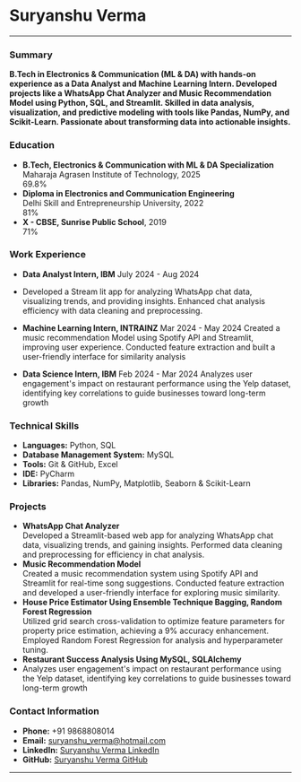 # Suryanshu Verma 

---

### Summary
**B.Tech in Electronics & Communication (ML & DA) with hands-on experience as a Data Analyst and Machine Learning Intern. Developed projects like a WhatsApp Chat Analyzer and Music Recommendation Model using Python, SQL, and Streamlit. Skilled in data analysis, visualization, and predictive modeling with tools like Pandas, NumPy, and Scikit-Learn. Passionate about transforming data into actionable insights.**

### Education
- **B.Tech, Electronics & Communication with ML & DA Specialization**  
  Maharaja Agrasen Institute of Technology, 2025  
  69.8%
- **Diploma in Electronics and Communication Engineering**  
  Delhi Skill and Entrepreneurship University, 2022  
  81%
- **X - CBSE, Sunrise Public School**, 2019  
  71%

### Work Experience
- **Data Analyst Intern, IBM** July 2024 - Aug 2024
- Developed a Stream lit app for analyzing WhatsApp chat data, visualizing trends, and providing insights. Enhanced chat analysis efficiency with data cleaning and preprocessing.
  
- **Machine Learning Intern, INTRAINZ** Mar 2024 - May 2024 
  Created a music recommendation Model using Spotify API and Streamlit, improving user experience. Conducted feature extraction and built a user-friendly interface for similarity analysis  
  
- **Data Science Intern, IBM**  Feb 2024 - Mar 2024
  Analyzes user engagement's impact on restaurant performance using the Yelp dataset, identifying key
  correlations to guide businesses toward long-term growth 
  
### Technical Skills
- **Languages:** Python, SQL
- **Database Management System:** MySQL
- **Tools:** Git & GitHub, Excel
- **IDE:** PyCharm
- **Libraries:** Pandas, NumPy, Matplotlib, Seaborn & Scikit-Learn

### Projects
- **WhatsApp Chat Analyzer**  
  Developed a Streamlit-based web app for analyzing WhatsApp chat data, visualizing trends, and gaining insights.
  Performed data cleaning and preprocessing for efficiency in chat analysis.
- **Music Recommendation Model**  
  Created a music recommendation system using Spotify API and Streamlit for real-time song suggestions.
  Conducted feature extraction and developed a user-friendly interface for exploring music similarity.
- **House Price Estimator Using Ensemble Technique Bagging, Random Forest Regression**  
  Utilized grid search cross-validation to optimize feature parameters for property price estimation, achieving a 9% accuracy enhancement. Employed Random Forest Regression for analysis and hyperparameter tuning.
- **Restaurant Success Analysis Using MySQL, SQLAlchemy**
- Analyzes user engagement's impact on restaurant performance using the Yelp dataset, identifying key
  correlations to guide businesses toward long-term growth

### Contact Information
- **Phone:** +91 9868808014
- **Email:** suryanshu_verma@hotmail.com
- **LinkedIn:** [Suryanshu Verma LinkedIn](https://www.linkedin.com/in/suryanshu-verma/)
- **GitHub:** [Suryanshu Verma GitHub](https://github.com/Suryanshu-Verma)

---
